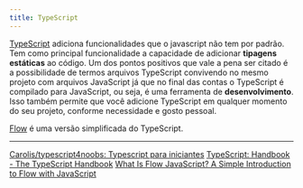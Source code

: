 ```yaml
---
title: TypeScript
---
```


[TypeScript](https://www.typescriptlang.org/) adiciona funcionalidades que o javascript não tem por padrão. Tem como principal funcionalidade a capacidade de adicionar **tipagens estáticas** ao código. Um dos pontos positivos que vale a pena ser citado é a possibilidade de termos arquivos TypeScript convivendo no mesmo projeto com arquivos JavaScript já que no final das contas o TypeScript é compilado para JavaScript, ou seja, é uma ferramenta de **desenvolvimento**. Isso também permite que você adicione TypeScript em qualquer momento do seu projeto, conforme necessidade e gosto pessoal.

[Flow](https://flow.org/) é uma versão simplificada do TypeScript.

---

[Carolis/typescript4noobs: Typescript para iniciantes](https://github.com/Carolis/typescript4noobs)
[TypeScript: Handbook - The TypeScript Handbook](https://www.typescriptlang.org/docs/handbook/intro.html)
[What Is Flow JavaScript? A Simple Introduction to Flow with JavaScript](https://www.testim.io/blog/what-is-flow-javascript/)
